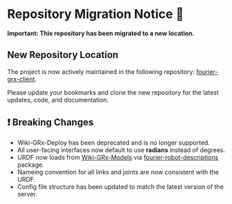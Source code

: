 # Repository Migration Notice 🚨

**Important: This repository has been migrated to a new location.**

## New Repository Location
The project is now actively maintained in the following repository: [fourier-grx-client](https://e.gitee.com/FourierIntelligence/repos/FourierIntelligence/fourier-grx-client/sources).

Please update your bookmarks and clone the new repository for the latest updates, code, and documentation.

## ❗ Breaking Changes

- Wiki-GRx-Deploy has been deprecated and is no longer supported.
- All user-facing interfaces now default to use **radians** instead of degrees.
- URDF now loads from [Wiki-GRx-Models](https://github.com/FFTAI/Wiki-GRx-Models) via [fourier-robot-descriptions](https://pypi.org/project/fourier-robot-descriptions/) package.
- Nameing convention for all links and joints are now consistent with the URDF.
- Config file structure has been updated to match the latest version of the server.